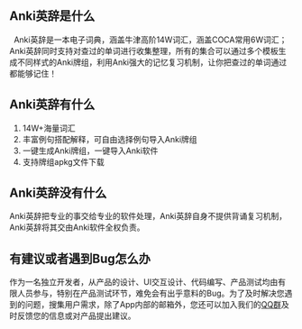 
## Anki英辞是什么

&nbsp;&nbsp;Anki英辞是一本电子词典，涵盖牛津高阶14W词汇，涵盖COCA常用6W词汇；Anki英辞同时支持对查过的单词进行收集整理，所有的集合可以通过多个模板生成不同样式的Anki牌组，利用Anki强大的记忆复习机制，让你把查过的单词通过都能够记住！


## Anki英辞有什么

1. 14W+海量词汇
2. 丰富例句搭配解释，可自由选择例句导入Anki牌组
3. 一键生成Anki牌组，一键导入Anki软件
4. 支持牌组apkg文件下载


## Anki英辞没有什么

  Anki英辞把专业的事交给专业的软件处理，Anki英辞自身不提供背诵复习机制，Anki英辞将其交由Anki软件全权负责。


## 有建议或者遇到Bug怎么办

  作为一名独立开发者，从产品的设计、UI交互设计、代码编写、产品测试均由有限人员参与，特别在产品测试环节，难免会有出乎意料的Bug。为了及时解决您遇到的问题，搜集用户需求，除了App内部的邮箱外，您还可以加入我们的[QQ群](https://jq.qq.com/?_wv=1027&k=50cSeyu)及时反馈您的信息或对产品提出建议。

